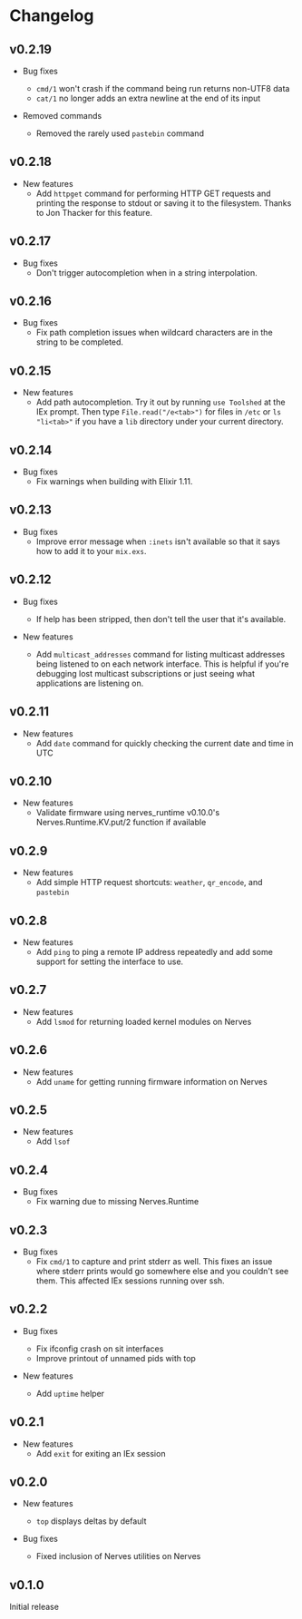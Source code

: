 # Changelog

## v0.2.19

* Bug fixes
  * `cmd/1` won't crash if the command being run returns non-UTF8 data
  * `cat/1` no longer adds an extra newline at the end of its input

* Removed commands
  * Removed the rarely used `pastebin` command

## v0.2.18

* New features
  * Add `httpget` command for performing HTTP GET requests and printing the
    response to stdout or saving it to the filesystem. Thanks to Jon Thacker for
    this feature.

## v0.2.17

* Bug fixes
  * Don't trigger autocompletion when in a string interpolation.

## v0.2.16

* Bug fixes
  * Fix path completion issues when wildcard characters are in the string to be
    completed.

## v0.2.15

* New features
  * Add path autocompletion. Try it out by running `use Toolshed` at the IEx
    prompt. Then type `File.read("/e<tab>")` for files in `/etc` or `ls
    "li<tab>"` if you have a `lib` directory under your current directory.

## v0.2.14

* Bug fixes
  * Fix warnings when building with Elixir 1.11.

## v0.2.13

* Bug fixes
  * Improve error message when `:inets` isn't available so that it says how to
    add it to your `mix.exs`.

## v0.2.12

* Bug fixes
  * If help has been stripped, then don't tell the user that it's available.

* New features
  * Add `multicast_addresses` command for listing multicast addresses being
    listened to on each network interface. This is helpful if you're debugging
    lost multicast subscriptions or just seeing what applications are listening
    on.

## v0.2.11

* New features
  * Add `date` command for quickly checking the current date and time in UTC

## v0.2.10

* New features
  * Validate firmware using nerves_runtime v0.10.0's Nerves.Runtime.KV.put/2
    function if available

## v0.2.9

* New features
  * Add simple HTTP request shortcuts: `weather`, `qr_encode`, and `pastebin`

## v0.2.8

* New features
  * Add `ping` to ping a remote IP address repeatedly and add some
    support for setting the interface to use.

## v0.2.7

* New features
  * Add `lsmod` for returning loaded kernel modules on Nerves

## v0.2.6

* New features
  * Add `uname` for getting running firmware information on Nerves

## v0.2.5

* New features
  * Add `lsof`

## v0.2.4

* Bug fixes
  * Fix warning due to missing Nerves.Runtime

## v0.2.3

* Bug fixes
  * Fix `cmd/1` to capture and print stderr as well. This fixes an issue where
    stderr prints would go somewhere else and you couldn't see them. This
    affected IEx sessions running over ssh.

## v0.2.2

* Bug fixes
  * Fix ifconfig crash on sit interfaces
  * Improve printout of unnamed pids with top

* New features
  * Add `uptime` helper

## v0.2.1

* New features
  * Add `exit` for exiting an IEx session

## v0.2.0

* New features
  * `top` displays deltas by default

* Bug fixes
  * Fixed inclusion of Nerves utilities on Nerves

## v0.1.0

Initial release
